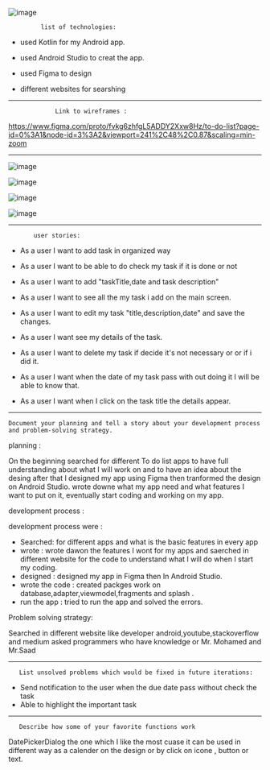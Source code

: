![image](https://user-images.githubusercontent.com/91456619/140023025-d22c50c0-322a-4cc0-9912-3ee42f16054e.png)





             list of technologies:




* used Kotlin for my Android app.




* used Android Studio to creat the app.





* used Figma to design





* different websites for searshing 
_______________________________________________________________________________________________________________________________________________


                 Link to wireframes :

https://www.figma.com/proto/fvkg6zhfgL5ADDY2Xxw8Hz/to-do-list?page-id=0%3A1&node-id=3%3A2&viewport=241%2C48%2C0.87&scaling=min-zoom
________________________________________________________________________________________________________

![image](https://user-images.githubusercontent.com/91456619/140027368-cf5aeb9f-62bc-4a4f-8187-00f78637b6ea.png)




![image](https://user-images.githubusercontent.com/91456619/140027255-a21299ec-d950-47ca-bbca-976edf988dba.png)

![image](https://user-images.githubusercontent.com/91456619/140024399-c6b2e083-903e-4389-8af2-4b7b63ce5395.png)


![image](https://user-images.githubusercontent.com/91456619/140024419-65651793-f2f9-438f-a65f-15a301a50349.png)



____________________________________________________________________________________________________________________________________________

           user stories:



* As a user I want to add task in organized way



* As a user I want to be able to  do check my task if it is done or not 



* As a user I want to add "taskTitle,date and task description" 


* As a user I want to see all the my task  i add on the main screen. 



* As a user I want to edit my task "title,description,date" and save the changes. 




* As a user I want see my details of the task.




* As a user I want to delete my task if decide it's not necessary or or if i did it.




* As a user I want when the date of my task pass with out doing it I will be able to know that. 




* As a user I want when I click on the task title the details appear.






________________________________________________________________________________________________________________________________________________





    Document your planning and tell a story about your development process and problem-solving strategy.





planning : 

On the beginning  searched for different To do list apps to have full understanding about what I will work on and to have an idea about the desing after that 
I designed my app using Figma then tranformed the design on Android Studio.
wrote downe what my app need and what features I want to put on it, eventually start coding and working on my app.





development process :

 development process were : 
* Searched: for different apps and what is the basic features in every app 
* wrote : wrote dawon the features I wont for my apps and saerched in different website for the code to understand what I will do when I start my coding.
* designed : designed my app  in Figma then In Android Studio.
* wrote the code : created packges work on database,adapter,viewmodel,fragments and splash .
* run the app : tried to run the app and solved the errors.





 Problem solving  strategy:

Searched in different  website like developer android,youtube,stackoverflow and medium
asked programmers who have knowledge or Mr. Mohamed and
 Mr.Saad
 
 ____________________________________________________________________________________________________________________________________________________________
 
 
 
 
       List unsolved problems which would be fixed in future iterations:
 
 
 
 
 *  Send notification to the user when the due date pass without check the task
 *  Able to highlight the important task 
 
 

_____________________________________________________________________________________________________________________________________________________________




       Describe how some of your favorite functions work


DatePickerDialog the one which I like the most cuase it can be used in different way as a calender on the design or by click on icone , button or text.












